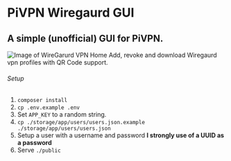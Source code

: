 # PiVPN Wiregaurd GUI 
## A simple (unofficial) GUI for PiVPN.  
![Image of WireGarurd VPN Home](https://user-images.githubusercontent.com/17494632/100800240-37841b80-341e-11eb-9cdb-b5456f4ede2b.png)
Add, revoke and download Wiregaurd vpn profiles with QR Code support.
###### Setup
 1. `composer install`
 2. `cp .env.example .env`
 3. Set `APP_KEY` to a random string.
 4. `cp ./storage/app/users/users.json.example ./storage/app/users/users.json`
 5. Setup a user with a username and password **I strongly use of a UUID as a password**
 6. Serve `./public`
